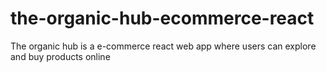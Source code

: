 # the-organic-hub-ecommerce-react
The organic hub is a e-commerce react web app where users can explore and buy products online
